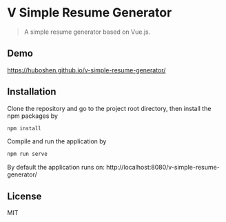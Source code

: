 # V Simple Resume Generator
> A simple resume generator based on Vue.js.   

## Demo
https://huboshen.github.io/v-simple-resume-generator/

## Installation
Clone the repository and go to the project root directory, then install the npm packages by
```bash
npm install
```
Compile and run the application by
```bash
npm run serve
```
By default the application runs on:
http://localhost:8080/v-simple-resume-generator/ 

## License
MIT
